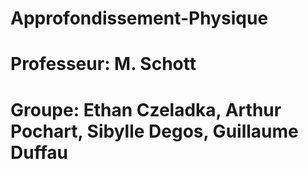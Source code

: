# Approfondissement-Physique
# Professeur: M. Schott
# Groupe: Ethan Czeladka, Arthur Pochart, Sibylle Degos, Guillaume Duffau

